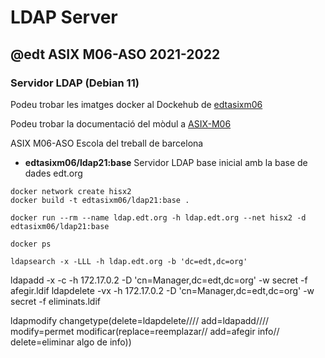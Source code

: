 # LDAP Server
## @edt ASIX M06-ASO 2021-2022
### Servidor LDAP (Debian 11)

Podeu trobar les imatges docker al Dockehub de [edtasixm06](https://hub.docker.com/u/edtasixm06/)

Podeu trobar la documentació del mòdul a [ASIX-M06](https://sites.google.com/site/asixm06edt/)

ASIX M06-ASO Escola del treball de barcelona


 * **edtasixm06/ldap21:base** Servidor LDAP base inicial amb la base de dades edt.org

```
docker network create hisx2
docker build -t edtasixm06/ldap21:base .

docker run --rm --name ldap.edt.org -h ldap.edt.org --net hisx2 -d edtasixm06/ldap21:base

docker ps

ldapsearch -x -LLL -h ldap.edt.org -b 'dc=edt,dc=org'
``` 


ldapadd -x -c -h 172.17.0.2 -D 'cn=Manager,dc=edt,dc=org' -w secret -f afegir.ldif 
ldapdelete -vx -h 172.17.0.2 -D 'cn=Manager,dc=edt,dc=org' -w secret -f eliminats.ldif 

ldapmodify
	changetype(delete=ldapdelete////
	add=ldapadd////
	modify=permet modificar(replace=reemplazar//
				add=afegir info//
				delete=eliminar algo de info))
